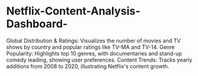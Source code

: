 # Netflix-Content-Analysis-Dashboard-
Global Distribution &amp; Ratings: Visualizes the number of movies and TV shows by country and popular ratings like TV-MA and TV-14.  Genre Popularity: Highlights top 10 genres, with documentaries and stand-up comedy leading, showing user preferences.  Content Trends: Tracks yearly additions from 2008 to 2020, illustrating Netflix's content growth.
